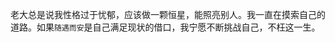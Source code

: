 [date]: 2019-11-11_22:57  
老大总是说我性格过于忧郁，应该做一颗恒星，能照亮别人。我一直在摸索自己的道路。如果`随遇而安`是自己满足现状的借口，我宁愿不断挑战自己，不枉这一生。
